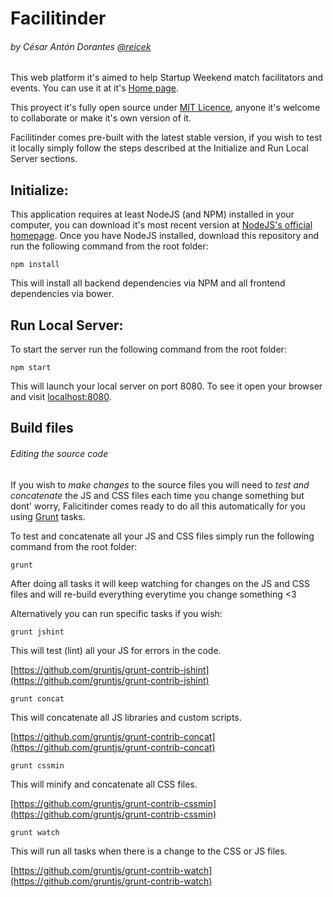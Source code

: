 Facilitinder
============
###### by César Antón Dorantes <a href="https://twitter.com/reicek">@reicek</a>

This web platform it's aimed to help Startup Weekend match facilitators and events. You can use it at it's [Home page](https://facilitinder.firebaseapp.com/).

This proyect it's fully open source under [MIT Licence](LICENSE), anyone it's welcome to collaborate or make it's own version of it.

Facilitinder comes pre-built with the latest stable version, if you wish to test it locally simply follow the steps described at the Initialize and Run Local Server sections.

Initialize:
-----------

This application requires at least NodeJS (and NPM) installed in your computer, you can download it's most recent version at [NodeJS's official homepage](https://nodejs.org/). Once you have NodeJS installed, download this repository and run the following command from the root folder:


```
npm install
```

This will install all backend dependencies via NPM and all frontend dependencies via bower.

Run Local Server:
-----------------

To start the server run the following command from the root folder:

```
npm start
```

This will launch your local server on port 8080. To see it open your browser and visit [localhost:8080](http://localhost:8080).

Build files
----------------------------
###### Editing the source code

If you wish to *make changes* to the source files you will need to *test and concatenate* the JS and CSS files each time you change something but dont' worry, Falicitinder comes ready to do all this automatically for you using [Grunt](gruntjs.com) tasks.

To test and concatenate all your JS and CSS files simply run the following command from the root folder:

```
grunt
```

After doing all tasks it will keep watching for changes on the JS and CSS files and will re-build everything everytime you change something <3

Alternatively you can run specific tasks if you wish:

```
grunt jshint
```

This will test (lint) all your JS for errors in the code.

[https://github.com/gruntjs/grunt-contrib-jshint](https://github.com/gruntjs/grunt-contrib-jshint)

```
grunt concat
```

This will concatenate all JS libraries and custom scripts.

[https://github.com/gruntjs/grunt-contrib-concat](https://github.com/gruntjs/grunt-contrib-concat)

```
grunt cssmin
```

This will minify and concatenate all CSS files.

[https://github.com/gruntjs/grunt-contrib-cssmin](https://github.com/gruntjs/grunt-contrib-cssmin)

```
grunt watch
```

This will run all tasks when there is a change to the CSS or JS files.

[https://github.com/gruntjs/grunt-contrib-watch](https://github.com/gruntjs/grunt-contrib-watch)
